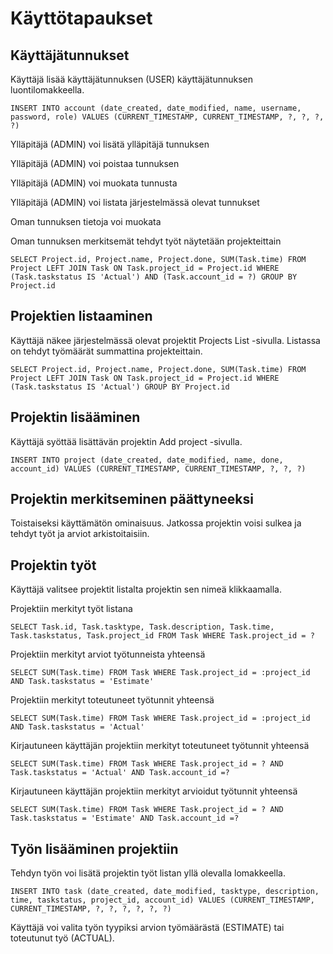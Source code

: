 # Käyttötapaukset

## Käyttäjätunnukset

Käyttäjä lisää käyttäjätunnuksen (USER) käyttäjätunnuksen luontilomakkeella.

```
INSERT INTO account (date_created, date_modified, name, username, password, role) VALUES (CURRENT_TIMESTAMP, CURRENT_TIMESTAMP, ?, ?, ?, ?)
```

Ylläpitäjä (ADMIN) voi lisätä ylläpitäjä tunnuksen

Ylläpitäjä (ADMIN) voi poistaa tunnuksen

Ylläpitäjä (ADMIN) voi muokata tunnusta

Ylläpitäjä (ADMIN) voi listata järjestelmässä olevat tunnukset

Oman tunnuksen tietoja voi muokata

Oman tunnuksen merkitsemät tehdyt työt näytetään projekteittain

```
SELECT Project.id, Project.name, Project.done, SUM(Task.time) FROM Project LEFT JOIN Task ON Task.project_id = Project.id WHERE (Task.taskstatus IS 'Actual') AND (Task.account_id = ?) GROUP BY Project.id
```

## Projektien listaaminen

Käyttäjä näkee järjestelmässä olevat projektit Projects List -sivulla. Listassa on tehdyt työmäärät summattina projekteittain.

```
SELECT Project.id, Project.name, Project.done, SUM(Task.time) FROM Project LEFT JOIN Task ON Task.project_id = Project.id WHERE (Task.taskstatus IS 'Actual') GROUP BY Project.id
```

## Projektin lisääminen

Käyttäjä syöttää lisättävän projektin Add project -sivulla.

```
INSERT INTO project (date_created, date_modified, name, done, account_id) VALUES (CURRENT_TIMESTAMP, CURRENT_TIMESTAMP, ?, ?, ?)
```

## Projektin merkitseminen päättyneeksi

Toistaiseksi käyttämätön ominaisuus. Jatkossa projektin voisi sulkea ja tehdyt työt ja arviot arkistoitaisiin.

## Projektin työt

Käyttäjä valitsee projektit listalta projektin sen nimeä klikkaamalla.

Projektiin merkityt työt listana

```
SELECT Task.id, Task.tasktype, Task.description, Task.time, Task.taskstatus, Task.project_id FROM Task WHERE Task.project_id = ?
```

Projektiin merkityt arviot työtunneista yhteensä

```
SELECT SUM(Task.time) FROM Task WHERE Task.project_id = :project_id AND Task.taskstatus = 'Estimate'
```

Projektiin merkityt toteutuneet työtunnit yhteensä

```
SELECT SUM(Task.time) FROM Task WHERE Task.project_id = :project_id AND Task.taskstatus = 'Actual'
```

Kirjautuneen käyttäjän projektiin merkityt toteutuneet työtunnit yhteensä

```
SELECT SUM(Task.time) FROM Task WHERE Task.project_id = ? AND Task.taskstatus = 'Actual' AND Task.account_id =?
```

Kirjautuneen käyttäjän projektiin merkityt arvioidut työtunnit yhteensä

```
SELECT SUM(Task.time) FROM Task WHERE Task.project_id = ? AND Task.taskstatus = 'Estimate' AND Task.account_id =?
```

## Työn lisääminen projektiin

Tehdyn työn voi lisätä projektin työt listan yllä olevalla lomakkeella.

```
INSERT INTO task (date_created, date_modified, tasktype, description, time, taskstatus, project_id, account_id) VALUES (CURRENT_TIMESTAMP, CURRENT_TIMESTAMP, ?, ?, ?, ?, ?, ?)
```

Käyttäjä voi valita työn tyypiksi arvion työmäärästä (ESTIMATE) tai toteutunut työ (ACTUAL).
